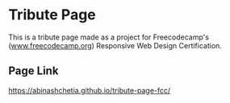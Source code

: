 # Tribute Page
This is a tribute page made as a project for Freecodecamp's (www.freecodecamp.org) Responsive Web Design Certification.
## Page Link
https://abinashchetia.github.io/tribute-page-fcc/
